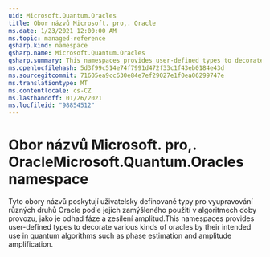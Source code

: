 ```yaml
---
uid: Microsoft.Quantum.Oracles
title: Obor názvů Microsoft. pro,. Oracle
ms.date: 1/23/2021 12:00:00 AM
ms.topic: managed-reference
qsharp.kind: namespace
qsharp.name: Microsoft.Quantum.Oracles
qsharp.summary: This namespaces provides user-defined types to decorate various kinds of oracles by their intended use in quantum algorithms such as phase estimation and amplitude amplification.
ms.openlocfilehash: 5d3f99c514e74f7991d472f33c1f43eb0184e43d
ms.sourcegitcommit: 71605ea9cc630e84e7ef29027e1f0ea06299747e
ms.translationtype: MT
ms.contentlocale: cs-CZ
ms.lasthandoff: 01/26/2021
ms.locfileid: "98854512"
---
```

# <a name="microsoftquantumoracles-namespace"></a><span data-ttu-id="6dec8-102">Obor názvů Microsoft. pro,. Oracle</span><span class="sxs-lookup"><span data-stu-id="6dec8-102">Microsoft.Quantum.Oracles namespace</span></span>

<span data-ttu-id="6dec8-103">Tyto obory názvů poskytují uživatelsky definované typy pro vyupravování různých druhů Oracle podle jejich zamýšleného použití v algoritmech doby provozu, jako je odhad fáze a zesílení amplitud.</span><span class="sxs-lookup"><span data-stu-id="6dec8-103">This namespaces provides user-defined types to decorate various kinds of oracles by their intended use in quantum algorithms such as phase estimation and amplitude amplification.</span></span>

